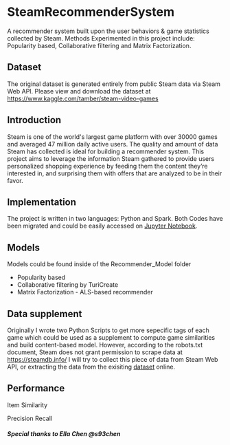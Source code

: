 # SteamRecommenderSystem
A recommender system built upon the user behaviors & game statistics collected by Steam. Methods Experimented in this project include: Popularity based, Collaborative filtering and Matrix Factorization.


## Dataset
The original dataset is generated entirely from public Steam data via Steam Web API. 
Please view and download the dataset at https://www.kaggle.com/tamber/steam-video-games 

## Introduction
Steam is one of the world's largest game platform with over 30000 games and averaged 47 million daily active users. 
The quality and amount of data Steam has collected is ideal for building a recommender system. This project aims to leverage 
the information Steam gathered to provide users personalized shopping experience by feeding them the content they’re interested in, 
and surprising them with offers that are analyzed to be in their favor.

## Implementation
The project is written in two languages: Python and Spark. Both Codes have been migrated and could be easily accessed on
[Jupyter Notebook](https://jupyter.org/). 

## Models
Models could be found inside of the Recommender_Model folder

* Popularity based
* Collaborative filtering by TuriCreate
* Matrix Factorization - ALS-based recommender

## Data supplement
Originally I wrote two Python Scripts to get more sepecific tags of each game which could be used as a supplement to 
compute game similarities and build content-based model.
However, according to the robots.txt document, Steam does not grant permission to scrape data at
https://steamdb.info/
I will try to collect this piece of data from Steam Web API, or extracting the data from the exisiting [dataset](https://steam.internet.byu.edu/) online.

## Performance
Item Similarity



Precision Recall


##### Special thanks to Ella Chen @s93chen
